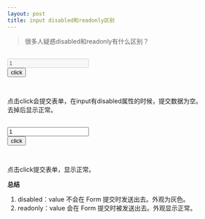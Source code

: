 ```yaml
---
layout: post
title: input disabled和readonly区别
---
```


> 很多人疑惑disabled和readonly有什么区别？

<pre><form action="">
<input type="text" disabled name="us" value="1">
<input type="submit" value="click">
</form>
</pre>

点击click会提交表单，在input有disabled属性的时候，提交数据为空。  
去掉后显示正常。

<pre><form action="">
<input type="text" readonly name="us" value="1">
<input type="submit" value="click">
</form>
</pre>

点击click提交表单，显示正常。

**总结**


1. disabled：value 不会在 Form 提交时发送出去。外观为灰色。  
2. readonly：value 会在 Form 提交时被发送出去。外观显示正常。
